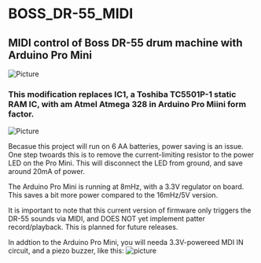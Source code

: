 # BOSS_DR-55_MIDI
## MIDI control of Boss DR-55 drum machine with Arduino Pro Mini 
![Picture](http://www.polynominal.com/site/studio/gear/drum/boss-dr55/boss-dr-55.jpg)
### This modification replaces IC1, a Toshiba TC5501P-1 static RAM IC, with am Atmel Atmega 328 in Arduino Pro Miini form factor.
![Picture](https://www.arduino.cc/en/uploads/Main/ProMiniFront.jpg)

Becasue this project will run on 6 AA batteries, power saving is an issue. One step twoards this is to remove the current-limiting resistor to the power LED on the Pro Mini. This will disconnect the LED from ground, and save around 20mA of power.

The Arduino Pro Mini is running at 8mHz, with a 3.3V regulator on board. This saves a bit more power compared to the 16mHz/5V version.

It is important to note that this current version of firmware only triggers the DR-55 sounds via MIDI, and DOES NOT yet implement patter record/playback. This is planned for future releases.

In addtion to the Arduino Pro Mini, you will needa 3.3V-powereed MDI IN circuit, and a piezo buzzer, like this:
![picture](https://www.robomart.com/image/cache/catalog/RM3079/rm3079-500x500.jpg)
